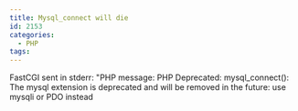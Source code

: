 ```yaml
---
title: Mysql_connect will die
id: 2153
categories:
  - PHP
tags:
---
```


FastCGI sent in stderr: "PHP message: PHP Deprecated:  mysql_connect(): The mysql extension is deprecated and will be removed in the future: use mysqli or PDO instead